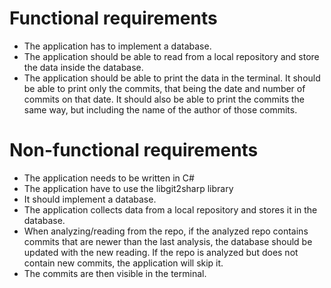 # Functional requirements
- The application has to implement a database.
- The application should be able to read from a local repository and store the data inside the database.
- The application should be able to print the data in the terminal. It should be able to print only the commits, that being the date and number of commits on that date. It should also be able to print the commits the same way, but including the name of the author of those commits.

# Non-functional requirements
- The application needs to be written in C#
- The application have to use the libgit2sharp library
- It should implement a database.
- The application collects data from a local repository and stores it in the database.
- When analyzing/reading from the repo, if the analyzed repo contains commits that are newer than the last analysis, the database should be updated with the new reading. If the repo is analyzed but does not contain new commits, the application will skip it.
- The commits are then visible in the terminal.
